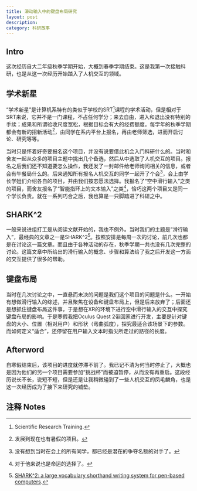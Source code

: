 ```yaml
---
title: 滑动输入中的键盘布局研究
layout: post
description:
category: 科研故事
---
```


## Intro

这次经历自大二年级秋季学期开始，大概到春季学期结束。这是我第一次接触科研，也是从这一次经历开始踏入了人机交互的领域。

## 学术新星

“学术新星”是计算机系特有的类似于学校的SRT[^1]课程的学术活动，但是相对于SRT来说，它并不是一门课程，不占任何学分；来去自由，进入和退出没有特别的手续；成果和所谓验收尺度宽松，根据目标会有大的经费额度。每学年的秋季学期都会有新的招新活动[^2]，由同学在系内平台上报名，再由老师筛选，进而开启讨论、研究等等。

当时只是怀着好奇要报名这个项目，并没有说要借此机会入门科研什么的。当时和舍友一起从众多的项目主题中挑出几个备选，然后从中选取了人机交互的项目。报名之后我们还不知道要怎么操作，我还发了一封邮件给老师询问相关的信息，或者会有午餐局什么的。后来通知所有报名人机交互的同学一起开了个会[^3]，会上由学长学姐们介绍各自的项目，并由我们按志愿法选择。我报名了“空中滑行输入”之类的项目，而舍友报名了“智能指环上的文本输入”之类[^4]，恰巧这两个项目又是同一个学长负责。就在一系列巧合之后，我也算是一只脚踏进了科研之中。

[^1]: Scientific Research Training.
[^2]: 发展到现在也有暑假的项目。
[^3]: 没有想到当时在会上的所有同学，都已经是潜在的争夺名额的对手了。
[^4]: 对于他来说也是命运的选择了。

## SHARK^2

一般来说进组打工是从阅读文献开始的，我也不例外。当时我们的主题是“滑行输入”，最经典的文章之一是SHARK^2[^5]。按照安排是每周一次的讨论，前几次也都是在讨论这一篇文章。而且由于各种活动的存在，秋季学期一共也没有几次完整的讨论。这篇文章中所给出的滑行输入的概念、步骤和算法给了我之后开发这一方面的交互提供了很多的帮助。

[^5]: [SHARK^2: a large vocabulary shorthand writing system for pen-based computers](https://dl.acm.org/doi/10.1145/1029632.1029640).

## 键盘布局

当时在几次讨论之中，一直悬而未决的问题是我们这个项目的问题是什么。一开始有想做滑行输入的综述，并且聚焦在设备和键盘布局上，但是后来放弃了；后面还是想抓住键盘布局这件事，于是想在XR的环境下进行空中滑行输入的交互中探究键盘布局的影响。于是寒假我把Oculus Quest 2带回家进行开发，主要是针对键盘的大小、位置（相对用户）和形状（弯曲弧度），探究最适合该场景下的参数。而如何定义“适合”，还停留在用户输入文本时指尖所走过的路径的长度。

## Afterword

自寒假结束后，该项目的进度就停滞不前了。我已记不清为何当时停止了，大概也是因为他们的另一个项目需要参加“挑战杯”而被迫暂停，从而没有再重启。这段经历说长不长，说短不短，但是还是让我稍微碰到了一些人机交互的凤毛麟角，也是这一次经历成为了接下来研究的铺垫。

## 注释 Notes

